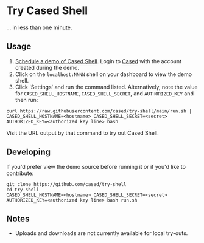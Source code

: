 # Try Cased Shell

... in less than one minute.

## Usage

1. [Schedule a demo of Cased Shell](https://cased.com). Login to [Cased](https://app.cased.com) with the account created during the demo.
2. Click on the `localhost:NNNN` shell on your dashboard to view the demo shell.
3. Click 'Settings' and run the command listed. Alternatively, note the value for `CASED_SHELL_HOSTNAME`, `CASED_SHELL_SECRET`, and `AUTHORIZED_KEY` and then run:

```shell
curl https://raw.githubusercontent.com/cased/try-shell/main/run.sh | CASED_SHELL_HOSTNAME=<hostname> CASED_SHELL_SECRET=<secret> AUTHORIZED_KEY=<authorized key line> bash
```

Visit the URL output by that command to try out Cased Shell.

## Developing

If you'd prefer view the demo source before running it or if you'd like to contribute:

```shell
git clone https://github.com/cased/try-shell
cd try-shell
CASED_SHELL_HOSTNAME=<hostname> CASED_SHELL_SECRET=<secret> AUTHORIZED_KEY=<authorized key line> bash run.sh
```

## Notes

* Uploads and downloads are not currently available for local try-outs.
